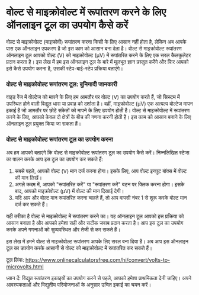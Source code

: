 वोल्ट से माइक्रोवोल्ट में रूपांतरण करने के लिए ऑनलाइन टूल का उपयोग कैसे करें
============================================================================

वोल्ट से माइक्रोवोल्ट (माइक्रोवी) रूपांतरण करना किसी के लिए आसान नहीं होता है, लेकिन अब आपके पास एक ऑनलाइन उपकरण है जो इस काम को आसान बना देता है। वोल्ट से माइक्रोवोल्ट रूपांतरण ऑनलाइन टूल आपको वोल्ट (V) को माइक्रोवोल्ट (µV) में रूपांतरित करने के लिए एक सरल कैलकुलेटर प्रदान करता है। इस लेख में हम इस ऑनलाइन टूल के बारे में मूलभूत ज्ञान प्रस्तुत करेंगे और फिर आपको इसे कैसे उपयोग करना है, उसकी स्टेप-बाई-स्टेप प्रक्रिया बताएंगे।

### वोल्ट से माइक्रोवोल्ट रूपांतरण टूल: बुनियादी जानकारी

वाइड रेंज में वोल्टेज को मापने के लिए हम आमतौर पर वोल्ट (V) का उपयोग करते हैं, जो सिस्टम में उपस्थित होने वाली विद्युत धारा या प्रवाह को दर्शाता है। वहीं, माइक्रोवोल्ट (µV) एक अत्यल्प वोल्टेज मापन इकाई है जो आमतौर पर छोटे संकेतों को मापने के लिए उपयोग होती है। वोल्ट से माइक्रोवोल्ट में रूपांतरण करने के लिए, आपको केवल दो क्षेत्रों के बीच की गणना करनी होती है। इस काम को आसान बनाने के लिए ऑनलाइन टूल प्रयुक्त किया जा सकता हैं।

### वोल्ट से माइक्रोवोल्ट रूपांतरण टूल का उपयोग करना

अब हम आपको बताएंगे कि वोल्ट से माइक्रोवोल्ट रूपांतरण टूल का उपयोग कैसे करें। निम्नलिखित स्टेप्स का पालन करके आप इस टूल का उपयोग कर सकते हैं:

1. सबसे पहले, आपको वोल्ट (V) मान दर्ज करना होगा। इसके लिए, आप वोल्ट इनपुट बॉक्स में वोल्ट की मान लिखें।
2. अगले कदम में, आपको "रूपांतरित करें" या "रूपांतरण करें" बटन पर क्लिक करना होगा। इसके बाद, आपको माइक्रोवोल्ट (µV) में वोल्ट की मान दिखाई देगी।
3. यदि आप और वोल्ट मान रूपांतरित करना चाहते हैं, तो आप वापसी नंबर 1 से शुरू करके वोल्ट मान दर्ज कर सकते हैं।

यही तरीका है वोल्ट से माइक्रोवोल्ट में रूपांतरण करने का। यह ऑनलाइन टूल आपको इस प्रक्रिया को आसान बनाता है और आपको हमेशा सही और सटीक जवाब प्रदान करता है। आप इस टूल का उपयोग करके अपने गणनाओं को सुव्यवस्थित और तेजी से कर सकते हैं।

इस लेख में हमने वोल्ट से माइक्रोवोल्ट रूपांतरण आपके लिए सरल बना दिया है। अब आप इस ऑनलाइन टूल का उपयोग करके आसानी से वोल्ट को माइक्रोवोल्ट में रूपांतरित कर सकते हैं।

टूल लिंक: <https://www.onlinecalculatorsfree.com/hi/convert/volts-to-microvolts.html>

ध्यान दें: विद्युत रूपांतरण इकाइयों का उपयोग करने से पहले, आपको हमेशा प्राथमिकता देनी चाहिए। अपने आवश्यकताओं और विद्युतीय परियोजनाओं के अनुसार उचित इकाई का चयन करें।